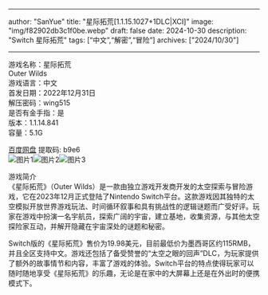 
---
author: "SanYue"
title: "星际拓荒[1.1.15.1027+1DLC|XCI]"
image: "img/f82902db3c1f0be.webp"
draft: false
date: 2024-10-30
description: "Switch 星际拓荒"
tags: [“中文”,“解密”,“冒险”]
archives: ["2024/10/30"]

---

游戏名称：星际拓荒   
Outer Wilds    
游戏语言：中文  
首发日期：2022年12月31日  
解压密码：wing515  
是否有金手指：是  
版本：1.1.14.841   
容量：5.1G

[百度网盘](https://pan.baidu.com/s/1IqUKr6Oky9G2Ph08L-zpUA) 提取码: b9e6  
![图片1](img/e4a650.jpg)![图片2](img/ec95a283.jpg)![图片3](img/624a6b8edc.jpg)  

游戏简介  
《星际拓荒》（Outer Wilds）是一款由独立游戏开发商开发的太空探索与冒险游戏，它在2023年12月正式登陆了Nintendo Switch平台。这款游戏因其独特的太空模拟开放世界游戏玩法、时间循环叙事和具有挑战性的逻辑谜题而广受好评。玩家在游戏中扮演一名宇航员，探索广阔的宇宙，建立基地，收集资源，与其他太空探险家互动，并解开隐藏在宇宙深处的谜题和秘密。

Switch版的《星际拓荒》售价为19.98美元，目前最低价为墨西哥区约115RMB，并且全区支持中文。游戏还包括了备受赞誉的“太空之眼的回声”DLC，为玩家提供了额外的故事情节和内容，丰富了游戏的体验。Switch平台的特点使得玩家可以随时随地享受《星际拓荒》的乐趣，无论是在家中的大屏幕上还是在外出时的便携模式下。
